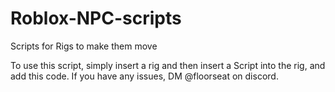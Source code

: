 # Roblox-NPC-scripts
Scripts for Rigs to make them move


To use this script, simply insert a rig and then insert a Script into the rig, and add this code. If you have any issues, DM @floorseat on discord.
